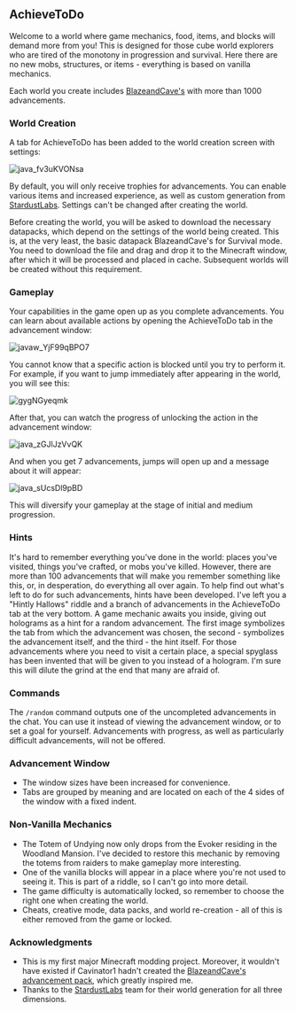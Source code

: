 ## AchieveToDo

Welcome to a world where game mechanics, food, items, and blocks will demand more from you! This is designed for those cube world explorers who are tired of the monotony in progression and survival. Here there are no new mobs, structures, or items - everything is based on vanilla mechanics.

Each world you create includes [BlazeandCave's](https://www.planetminecraft.com/data-pack/blazeandcave-s-advancements-pack-1-12/) with more than 1000 advancements.

### World Creation

A tab for AchieveToDo has been added to the world creation screen with settings:

![java_fv3uKVONsa](https://github.com/diskree/AchieveToDo/assets/96978370/ea1ac4cb-c082-46bb-8f27-b5368b32e5a3)

By default, you will only receive trophies for advancements. You can enable various items and increased experience, as well as custom generation from [StardustLabs](https://www.stardustlabs.net/). Settings can't be changed after creating the world.

Before creating the world, you will be asked to download the necessary datapacks, which depend on the settings of the world being created. This is, at the very least, the basic datapack BlazeandCave's for Survival mode. You need to download the file and drag and drop it to the Minecraft window, after which it will be processed and placed in cache. Subsequent worlds will be created without this requirement.

### Gameplay

Your capabilities in the game open up as you complete advancements. You can learn about available actions by opening the AchieveToDo tab in the advancement window:

![javaw_YjF99qBPO7](https://github.com/diskree/AchieveToDo/assets/96978370/641bfdd6-fa1f-4d0c-b9d3-c6442c05a0bd)

You cannot know that a specific action is blocked until you try to perform it. For example, if you want to jump immediately after appearing in the world, you will see this:

![gygNGyeqmk](https://github.com/diskree/AchieveToDo/assets/96978370/1ef24d12-7c6b-48be-895f-16faa6436bb5)

After that, you can watch the progress of unlocking the action in the advancement window:

![java_zGJlJzVvQK](https://github.com/diskree/AchieveToDo/assets/96978370/0bf08fbb-59ed-4f3f-ac3d-68f6025c884c)

And when you get 7 advancements, jumps will open up and a message about it will appear:

![java_sUcsDl9pBD](https://github.com/diskree/AchieveToDo/assets/96978370/70848bab-d72b-4341-b9c1-1e236d817de6)

This will diversify your gameplay at the stage of initial and medium progression.

### Hints

It's hard to remember everything you've done in the world: places you've visited, things you've crafted, or mobs you've killed. However, there are more than 100 advancements that will make you remember something like this, or, in desperation, do everything all over again. To help find out what's left to do for such advancements, hints have been developed. I've left you a "Hintly Hallows" riddle and a branch of advancements in the AchieveToDo tab at the very bottom. A game mechanic awaits you inside, giving out holograms as a hint for a random advancement. The first image symbolizes the tab from which the advancement was chosen, the second - symbolizes the advancement itself, and the third - the hint itself. For those advancements where you need to visit a certain place, a special spyglass has been invented that will be given to you instead of a hologram. I'm sure this will dilute the grind at the end that many are afraid of.

### Commands

The `/random` command outputs one of the uncompleted advancements in the chat. You can use it instead of viewing the advancement window, or to set a goal for yourself. Advancements with progress, as well as particularly difficult advancements, will not be offered.

### Advancement Window

- The window sizes have been increased for convenience.
- Tabs are grouped by meaning and are located on each of the 4 sides of the window with a fixed indent.

### Non-Vanilla Mechanics

- The Totem of Undying now only drops from the Evoker residing in the Woodland Mansion. I've decided to restore this mechanic by removing the totems from raiders to make gameplay more interesting.
- One of the vanilla blocks will appear in a place where you're not used to seeing it. This is part of a riddle, so I can't go into more detail.
- The game difficulty is automatically locked, so remember to choose the right one when creating the world.
- Cheats, creative mode, data packs, and world re-creation - all of this is either removed from the game or locked.

### Acknowledgments

- This is my first major Minecraft modding project. Moreover, it wouldn't have existed if Cavinator1 hadn't created the [BlazeandCave's advancement pack](https://www.planetminecraft.com/data-pack/blazeandcave-s-advancements-pack-1-12/), which greatly inspired me.
- Thanks to the [StardustLabs](https://www.stardustlabs.net/) team for their world generation for all three dimensions.
